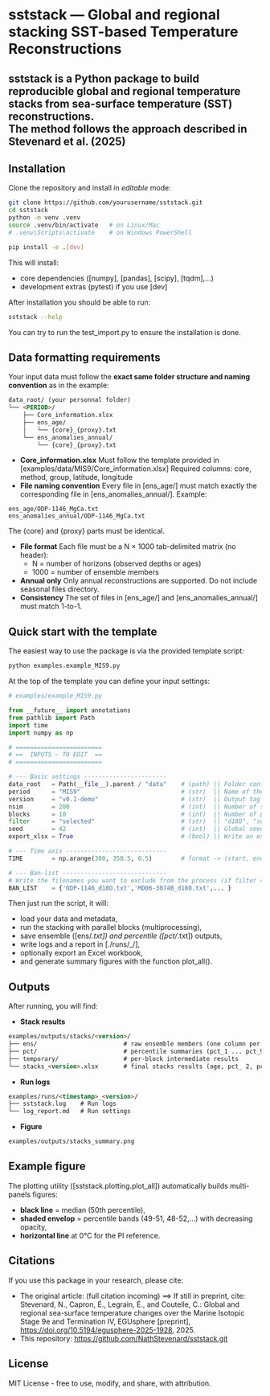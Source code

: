 # sststack — Global and regional stacking SST-based Temperature Reconstructions

**sststack** is a Python package to build reproducible global and regional temperature stacks from **sea-surface temperature (SST) reconstructions**.  
The method follows the approach described in Stevenard et al. (2025)
---

## Installation

Clone the repository and install in *editable* mode:

```bash
git clone https://github.com/yourusername/sststack.git
cd sststack
python -m venv .venv
source .venv/bin/activate   # on Linux/Mac
# .venv\Scripts\activate    # on Windows PowerShell

pip install -e .[dev]
```

This will install:
- core dependencies ([numpy], [pandas], [scipy], [tqdm],...)
- development extras (pytest) if you use [dev]

After installation you should be able to run:
```bash
sststack --help
```
You can try to run the test_import.py to ensure the installation is done.

## Data formatting requirements

Your input data must follow the **exact same folder structure and naming convention** as in the example:
```markdown
data_root/ (your personnal folder)
└── <PERIOD>/
    ├── Core_information.xlsx
    ├── ens_age/
    │   └── {core}_{proxy}.txt
    └── ens_anomalies_annual/
        └── {core}_{proxy}.txt
```
- **Core_information.xlsx**
Must follow the template provided in [examples/data/MIS9/Core_information.xlsx]
Required columns: core, method, group, latitude, longitude
- **File naming convention**
Every file in [ens_age/] must match exactly the corresponding file in [ens_anomalies_annual/].
Example:
```
ens_age/ODP-1146_MgCa.txt
ens_anomalies_annual/ODP-1146_MgCa.txt
```
The {core} and {proxy} parts must be identical.

- **File format**
Each file must be a N × 1000 tab-delimited matrix (no header):
    - N = number of horizons (observed depths or ages)
    - 1000 = number of ensemble members
- **Annual only**
Only annual reconstructions are supported. Do not include seasonal files directory.
- **Consistency**
The set of files in [ens_age/] and [ens_anomalies_annual/] must match 1-to-1.

## Quick start with the template

The easiest way to use the package is via the provided template script:
```bash
python examples.example_MIS9.py
```
At the top of the template you can define your input settings:
```python
# examples/example_MIS9.py

from __future__ import annotations
from pathlib import Path
import time
import numpy as np

# ========================
# ==  INPUTS — TO EDIT  ==
# ========================

# --- Basic settings -----------------------
data_root   = Path(__file__).parent / "data"    # (path) || Folder containig the data folder (here it's "MIS9")
period      = "MIS9"                            # (str)  || Name of the data folder <=== /!\ IMPORTANT /!\
version     = "v0.1-demo"                       # (str)  || Output tag
nsim        = 200                               # (int)  || Number of simulations
blocks      = 10                                # (int)  || Number of parallel blocks (multiprocessing)
filter      = "selected"                        # (str)  || "d18O", "selected" or None
seed        = 42                                # (int)  || Global seed (None for random)
export_xlsx = True                              # (bool) || Write an excel file (summary)

# --- Time axis ----------------------------
TIME        = np.arange(300, 350.5, 0.5)        # format -> (start, end+step, step) <=== /!\ IMPORTANT /!\

# --- Ban-list -----------------------------
# Write the filenames you want to exclude from the process (if filter == "selected").
BAN_LIST    = {'ODP-1146_d18O.txt','MD06-3074B_d18O.txt',... }
```
Then just run the script, it will:
- load your data and metadata,
- run the stacking with parallel blocks (multiprocessing),
- save ensemble ([ens/*.txt]) and percentile ([pct/*.txt]) outputs,
- write logs and a report in [./runs/<timestamp>_<version>/],
- optionally export an Excel workbook,
- and generate summary figures with the function plot_all().

## Outputs

After running, you will find:
- **Stack results**
```markdown
examples/outputs/stacks/<version>/
├── ens/                        # raw ensemble members (one column per simulation)
├── pct/                        # percentile summaries (pct_1 ... pct_99)
├── temporary/                  # per-block intermediate results
└── stacks_<version>.xlsx       # final stacks results (age, pct_ 2, pct_16, pct_50, pct_84, pct_98) 
```
- **Run logs**
```markdown
examples/runs/<timestamp>_<version>/
├── sststack.log    # Run logs
└── log_report.md   # Run settings
```
- **Figure**
```markdown
examples/outputs/stacks_summary.png
```

## Example figure

The plotting utility ([sststack.plotting.plot_all]) automatically builds multi-panels figures:
- **black line** = median (50th percentile),
- **shaded envelop** = percentile bands (49-51, 48-52,...) with decreasing opacity,
- **horizontal line** at 0°C for the PI reference.

## Citations

If you use this package in your research, please cite:
- The original article: (full citation incoming)
==> If still in preprint, cite: Stevenard, N., Capron, É., Legrain, É., and Coutelle, C.: Global and regional sea-surface temperature changes over the Marine Isotopic Stage 9e and Termination IV, EGUsphere [preprint], https://doi.org/10.5194/egusphere-2025-1928, 2025.
- This repository: https://github.com/NathStevenard/sststack.git

## License

MIT License - free to use, modify, and share, with attribution.